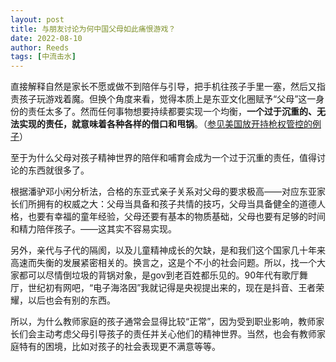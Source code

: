```yaml
---
layout: post
title: 与朋友讨论为何中国父母如此痛恨游戏？
date: 2022-08-10
author: Reeds
tags: [中流击水]
---
```


 直接解释自然是家长不愿或做不到陪伴与引导，把手机往孩子手里一塞，然后又指责孩子玩游戏着魔。但换个角度来看，觉得本质上是东亚文化圈赋予“父母”这一身份的责任太多了。然而任何事物想要持续都要实现一个均衡，**一个过于沉重的、无法实现的责任，就意味着各种各样的借口和甩锅**。（[参见美国放开持枪权管控的例子](https://yiweipei.github.io/Reeds.Yiwei.Pei/%E6%9E%AA%E7%9A%84%E5%90%88%E4%BC%97%E5%9B%BD/)）

至于为什么父母对孩子精神世界的陪伴和哺育会成为一个过于沉重的责任，值得讨论的东西就很多了。

根据潘驴邓小闲分析法，合格的东亚式亲子关系对父母的要求极高——对应东亚家长们所拥有的权威之大：父母当具备和孩子共情的技巧，父母当具备健全的道德人格，也要有幸福的童年经验，父母还要有基本的物质基础，父母也要有足够的时间和精力陪伴孩子。——这其实不容易实现。

另外，亲代与子代的隔阂，以及儿童精神成长的欠缺，是和我们这个国家几十年来高速而失衡的发展紧密相关的。换言之，这是个不小的社会问题。所以，找一个大家都可以尽情倒垃圾的背锅对象，是gov到老百姓都乐见的。90年代有歌厅舞厅，世纪初有网吧，“电子海洛因”我就记得是央视提出来的，现在是抖音、王者荣耀，以后也会有别的东西。

所以，为什么教师家庭的孩子通常会显得比较“正常”，因为受到职业影响，教师家长们会主动考虑父母引导孩子的责任并关心他们的精神世界。当然，也会有教师家庭特有的困境，比如对孩子的社会表现更不满意等等。
